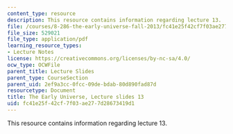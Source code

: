 ```yaml
---
content_type: resource
description: This resource contains information regarding lecture 13.
file: /courses/8-286-the-early-universe-fall-2013/fc41e25f42cf7f03ae277d28673419d1_MIT8_286F13_lec13.pdf
file_size: 529021
file_type: application/pdf
learning_resource_types:
- Lecture Notes
license: https://creativecommons.org/licenses/by-nc-sa/4.0/
ocw_type: OCWFile
parent_title: Lecture Slides
parent_type: CourseSection
parent_uid: 2ef9a3cc-0fcc-09de-bdab-80d890fad87d
resourcetype: Document
title: The Early Universe, Lecture slides 13
uid: fc41e25f-42cf-7f03-ae27-7d28673419d1
---
```

This resource contains information regarding lecture 13.